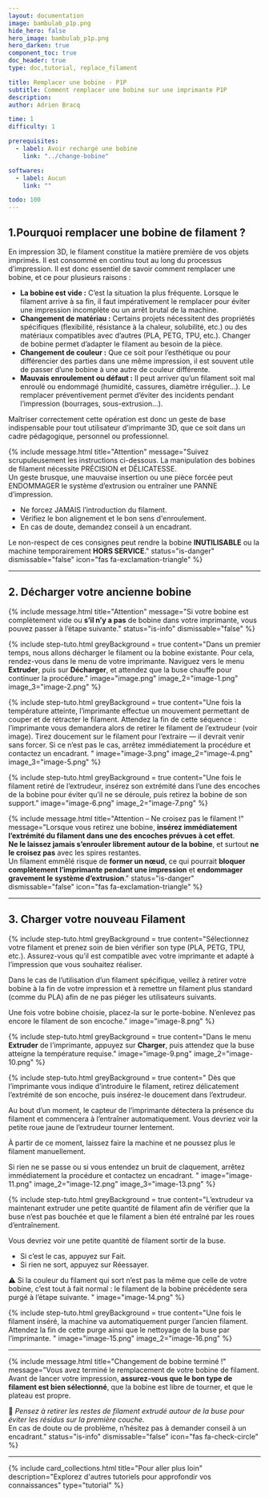 ```yaml
---
layout: documentation
image: bambulab_p1p.png
hide_hero: false
hero_image: bambulab_p1p.png
hero_darken: true
component_toc: true
doc_header: true
type: doc,tutorial, replace_filament

title: Remplacer une bobine - P1P
subtitle: Comment remplacer une bobine sur une imprimante P1P
description: 
author: Adrien Bracq

time: 1
difficulty: 1

prerequisites:
  - label: Avoir rechargé une bobine
    link: "../change-bobine"

softwares: 
  - label: Aucun
    link: ""

todo: 100
---
```


## 1.Pourquoi remplacer une bobine de filament ?

En impression 3D, le filament constitue la matière première de vos objets imprimés. Il est consommé en continu tout au long du processus d’impression. Il est donc essentiel de savoir comment remplacer une bobine, et ce pour plusieurs raisons :

- **La bobine est vide :** C’est la situation la plus fréquente. Lorsque le filament arrive à sa fin, il faut impérativement le remplacer pour éviter une impression incomplète ou un arrêt brutal de la machine.
- **Changement de matériau :** Certains projets nécessitent des propriétés spécifiques (flexibilité, résistance à la chaleur, solubilité, etc.) ou des matériaux compatibles avec d’autres (PLA, PETG, TPU, etc.). Changer de bobine permet d’adapter le filament au besoin de la pièce.
- **Changement de couleur :** Que ce soit pour l’esthétique ou pour différencier des parties dans une même impression, il est souvent utile de passer d’une bobine à une autre de couleur différente.
- **Mauvais enroulement ou défaut :** Il peut arriver qu’un filament soit mal enroulé ou endommagé (humidité, cassures, diamètre irrégulier…). Le remplacer préventivement permet d’éviter des incidents pendant l’impression (bourrages, sous-extrusion…).

Maîtriser correctement cette opération est donc un geste de base indispensable pour tout utilisateur d’imprimante 3D, que ce soit dans un cadre pédagogique, personnel ou professionnel.

{% include message.html 
title="Attention" 
message="Suivez scrupuleusement les instructions ci-dessous. La manipulation des bobines de filament nécessite PRÉCISION et DÉLICATESSE.  
Un geste brusque, une mauvaise insertion ou une pièce forcée peut ENDOMMAGER le système d’extrusion ou entraîner une PANNE d’impression.  
  
- Ne forcez JAMAIS l’introduction du filament.  
- Vérifiez le bon alignement et le bon sens d'enroulement.   
- En cas de doute, demandez conseil à un encadrant.  
  
Le non-respect de ces consignes peut rendre la bobine **INUTILISABLE** ou la machine temporairement **HORS SERVICE**." 
status="is-danger" 
dismissable="false" 
icon="fas fa-exclamation-triangle" 
%}

---

## 2. Décharger votre ancienne bobine

{% include message.html 
title="Attention" 
message="Si votre bobine est complètement vide ou **s’il n’y a pas** de bobine dans votre imprimante, vous pouvez passer à l’étape suivante." 
status="is-info" 
dismissable="false" 
%}

{% include step-tuto.html 
greyBackground = true
content="Dans un premier temps, nous allons décharger le filament ou la bobine existante. Pour cela, rendez-vous dans le menu de votre imprimante. Naviguez vers le menu **Extruder**, puis sur **Décharger**, et attendez que la buse chauffe pour continuer la procédure." 
image="image.png"
image_2="image-1.png"
image_3="image-2.png" %}


{% include step-tuto.html 
greyBackground = true
content="Une fois la température atteinte, l’imprimante effectue un mouvement permettant de couper et de rétracter le filament. Attendez la fin de cette séquence : l’imprimante vous demandera alors de retirer le filament de l’extrudeur (voir image). Tirez doucement sur le filament pour l’extraire — il devrait venir sans forcer. Si ce n’est pas le cas, arrêtez immédiatement la procédure et contactez un encadrant. " 
image="image-3.png"
image_2="image-4.png"
image_3="image-5.png" %}


{% include step-tuto.html 
greyBackground = true
content="Une fois le filament retiré de l’extrudeur, insérez son extrémité dans l’une des encoches de la bobine pour éviter qu’il ne se déroule, puis retirez la bobine de son support." 
image="image-6.png"
image_2="image-7.png" %}


{% include message.html 
title="Attention – Ne croisez pas le filament !" 
message="Lorsque vous retirez une bobine, **insérez immédiatement l’extrémité du filament dans une des encoches prévues à cet effet**.  
**Ne le laissez jamais s’enrouler librement autour de la bobine**, et surtout **ne le croisez pas** avec les spires restantes.  
Un filament emmêlé risque de **former un nœud**, ce qui pourrait **bloquer complètement l’imprimante pendant une impression** et **endommager gravement le système d’extrusion**." 
status="is-danger" 
dismissable="false" 
icon="fas fa-exclamation-triangle" 
%}

---

## 3. Charger votre nouveau Filament

{% include step-tuto.html 
greyBackground = true
content="Sélectionnez votre filament et prenez soin de bien vérifier son type (PLA, PETG, TPU, etc.). Assurez-vous qu’il est compatible avec votre imprimante et adapté à l’impression que vous souhaitez réaliser.

Dans le cas de l’utilisation d’un filament spécifique, veillez à retirer votre bobine à la fin de votre impression et à remettre un filament plus standard (comme du PLA) afin de ne pas piéger les utilisateurs suivants.

Une fois votre bobine choisie, placez-la sur le porte-bobine. N’enlevez pas encore le filament de son encoche." 
image="image-8.png" %}


{% include step-tuto.html 
greyBackground = true
content="Dans le menu **Extruder** de l’imprimante, appuyez sur **Charger**, puis attendez que la buse atteigne la température requise." 
image="image-9.png"
image_2="image-10.png" %}


{% include step-tuto.html 
greyBackground = true
content=" Dès que l’imprimante vous indique d’introduire le filament, retirez délicatement l’extrémité de son encoche, puis insérez-le doucement dans l’extrudeur.

Au bout d’un moment, le capteur de l’imprimante détectera la présence du filament et commencera à l’entraîner automatiquement. Vous devriez voir la petite roue jaune de l’extrudeur tourner lentement.

À partir de ce moment, laissez faire la machine et ne poussez plus le filament manuellement.

Si rien ne se passe ou si vous entendez un bruit de claquement, arrêtez immédiatement la procédure et contactez un encadrant. " 
image="image-11.png"
image_2="image-12.png"
image_3="image-13.png" %}

{% include step-tuto.html 
greyBackground = true
content="L’extrudeur va maintenant extruder une petite quantité de filament afin de vérifier que la buse n’est pas bouchée et que le filament a bien été entraîné par les roues d’entraînement.

Vous devriez voir une petite quantité de filament sortir de la buse.

- Si c’est le cas, appuyez sur Fait.
- Si rien ne sort, appuyez sur Réessayer.

⚠️ Si la couleur du filament qui sort n’est pas la même que celle de votre bobine, c’est tout à fait normal : le filament de la bobine précédente sera purgé à l’étape suivante. " 
image="image-14.png" %}

{% include step-tuto.html 
greyBackground = true
content="Une fois le filament inséré, la machine va automatiquement purger l’ancien filament.
Attendez la fin de cette purge ainsi que le nettoyage de la buse par l’imprimante. " 
image="image-15.png"
image_2="image-16.png" %}

---

{% include message.html 
title="Changement de bobine terminé !" 
message="Vous avez terminé le remplacement de votre bobine de filament.  
Avant de lancer votre impression, **assurez-vous que le bon type de filament est bien sélectionné**, que la bobine est libre de tourner, et que le plateau est propre.  

🧼 *Pensez à retirer les restes de filament extrudé autour de la buse pour éviter les résidus sur la première couche.*  
En cas de doute ou de problème, n’hésitez pas à demander conseil à un encadrant." 
status="is-info" 
dismissable="false" 
icon="fas fa-check-circle" 
%}

---

{%
  include card_collections.html
  title="Pour aller plus loin"
  description="Explorez d'autres tutoriels pour approfondir vos connaissances"
  type="tutorial"
%}